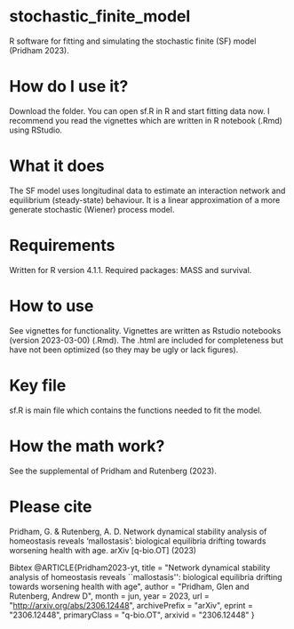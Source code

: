 # stochastic_finite_model
R software for fitting and simulating the stochastic finite (SF) model (Pridham 2023).

# **How do I use it?**
Download the folder. You can open sf.R in R and start fitting data now. I recommend you read the vignettes which are written in R notebook (.Rmd) using RStudio.

# **What it does**
The SF model uses longitudinal data to estimate an interaction network and equilibrium (steady-state) behaviour. It is a linear approximation of a more generate stochastic (Wiener) process model.

# **Requirements**
Written for R version 4.1.1. Required packages: MASS and survival. 

# **How to use**
See vignettes for functionality. Vignettes are written as Rstudio notebooks (version 2023-03-00) (.Rmd). The .html are included for completeness but have not been optimized (so they may be ugly or lack figures).

# **Key file**
sf.R is main file which contains the functions needed to fit the model.

# **How the math work?**
See the supplemental of Pridham and Rutenberg (2023).

# **Please cite**
Pridham, G. & Rutenberg, A. D. Network dynamical stability analysis of homeostasis reveals ‘mallostasis’: biological equilibria drifting towards worsening health with age. arXiv [q-bio.OT] (2023)

Bibtex
@ARTICLE{Pridham2023-yt,
  title         = "Network dynamical stability analysis of homeostasis reveals
                   ``mallostasis'': biological equilibria drifting towards
                   worsening health with age",
  author        = "Pridham, Glen and Rutenberg, Andrew D",
  month         =  jun,
  year          =  2023,
  url           = "http://arxiv.org/abs/2306.12448",
  archivePrefix = "arXiv",
  eprint        = "2306.12448",
  primaryClass  = "q-bio.OT",
  arxivid       = "2306.12448"
}

